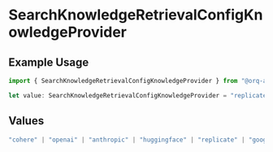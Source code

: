 # SearchKnowledgeRetrievalConfigKnowledgeProvider

## Example Usage

```typescript
import { SearchKnowledgeRetrievalConfigKnowledgeProvider } from "@orq-ai/node/models/operations";

let value: SearchKnowledgeRetrievalConfigKnowledgeProvider = "replicate";
```

## Values

```typescript
"cohere" | "openai" | "anthropic" | "huggingface" | "replicate" | "google" | "google-ai" | "azure" | "aws" | "anyscale" | "perplexity" | "groq" | "fal" | "leonardoai" | "nvidia" | "jina" | "togetherai" | "elevenlabs"
```